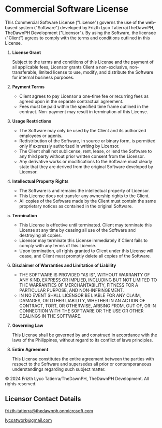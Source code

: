 # Commercial Software License

This Commercial Software License ("License") governs the use of the web-based system ("Software") developed by Frizth Lyco Tatierra/TheDawnPH, TheDawnPH Development ("Licensor"). By using the Software, the licensee ("Client") agrees to comply with the terms and conditions outlined in this License.

1. **License Grant**

   Subject to the terms and conditions of this License and the payment of all applicable fees, Licensor grants Client a non-exclusive, non-transferable, limited license to use, modify, and distribute the Software for internal business purposes.

2. **Payment Terms**
   - Client agrees to pay Licensor a one-time fee or recurring fees as agreed upon in the separate contractual agreement.
   - Fees must be paid within the specified time frame outlined in the contract. Non-payment may result in termination of this License.

3. **Usage Restrictions**
   - The Software may only be used by the Client and its authorized employees or agents.
   - Redistribution of the Software, in source or binary form, is permitted only if expressly authorized in writing by Licensor.
   - The Client shall not sublicense, rent, lease, or lend the Software to any third party without prior written consent from the Licensor.
   - Any derivative works or modifications to the Software must clearly state that they are derived from the original Software developed by Licensor.

4. **Intellectual Property Rights**
   - The Software is and remains the intellectual property of Licensor.
   - This License does not transfer any ownership rights to the Client.
   - All copies of the Software made by the Client must contain the same proprietary notices as contained in the original Software.

5. **Termination**
   - This License is effective until terminated. Client may terminate this License at any time by ceasing all use of the Software and destroying all copies.
   - Licensor may terminate this License immediately if Client fails to comply with any terms of this License.
   - Upon termination, all rights granted to Client under this License will cease, and Client must promptly delete all copies of the Software.

6. **Disclaimer of Warranties and Limitation of Liability**
   - THE SOFTWARE IS PROVIDED "AS IS", WITHOUT WARRANTY OF ANY KIND, EXPRESS OR IMPLIED, INCLUDING BUT NOT LIMITED TO THE WARRANTIES OF MERCHANTABILITY, FITNESS FOR A PARTICULAR PURPOSE, AND NON-INFRINGEMENT.
   - IN NO EVENT SHALL LICENSOR BE LIABLE FOR ANY CLAIM, DAMAGES, OR OTHER LIABILITY, WHETHER IN AN ACTION OF CONTRACT, TORT, OR OTHERWISE, ARISING FROM, OUT OF, OR IN CONNECTION WITH THE SOFTWARE OR THE USE OR OTHER DEALINGS IN THE SOFTWARE.

7. **Governing Law**

   This License shall be governed by and construed in accordance with the laws of the Philippines, without regard to its conflict of laws principles.

8. **Entire Agreement**

   This License constitutes the entire agreement between the parties with respect to the Software and supersedes all prior or contemporaneous understandings regarding such subject matter.

© 2024 Frizth Lyco Tatierra/TheDawnPH, TheDawnPH Development. All rights reserved.

## Licensor Contact Details

frizth-tatierra@thedawnph.onmicrosoft.com

lycoatwork@gmail.com
